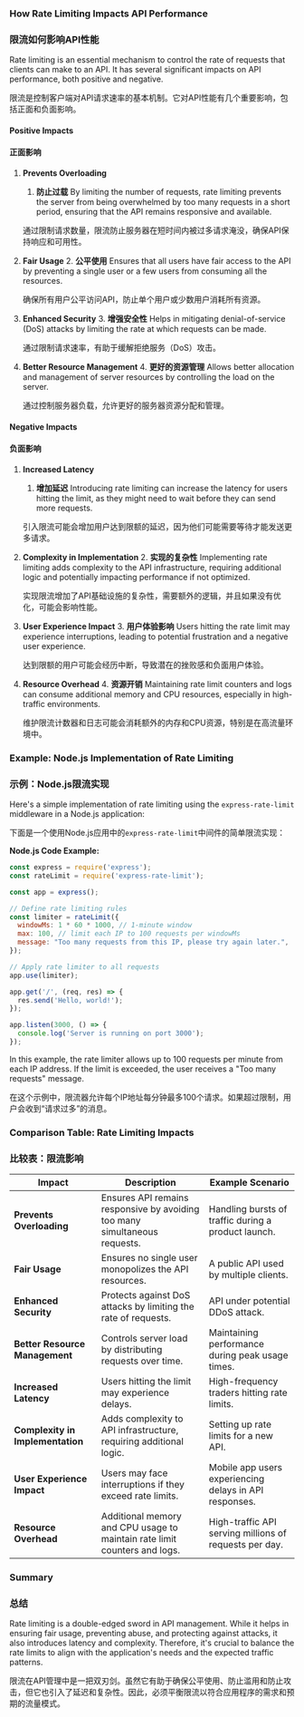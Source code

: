 ### How Rate Limiting Impacts API Performance
### 限流如何影响API性能

Rate limiting is an essential mechanism to control the rate of requests that clients can make to an API. It has several significant impacts on API performance, both positive and negative.

限流是控制客户端对API请求速率的基本机制。它对API性能有几个重要影响，包括正面和负面影响。

#### Positive Impacts
#### 正面影响

1. **Prevents Overloading** 
   1. **防止过载**
   By limiting the number of requests, rate limiting prevents the server from being overwhelmed by too many requests in a short period, ensuring that the API remains responsive and available.

   通过限制请求数量，限流防止服务器在短时间内被过多请求淹没，确保API保持响应和可用性。

2. **Fair Usage**
   2. **公平使用**
   Ensures that all users have fair access to the API by preventing a single user or a few users from consuming all the resources.

   确保所有用户公平访问API，防止单个用户或少数用户消耗所有资源。

3. **Enhanced Security**
   3. **增强安全性**
   Helps in mitigating denial-of-service (DoS) attacks by limiting the rate at which requests can be made.

   通过限制请求速率，有助于缓解拒绝服务（DoS）攻击。

4. **Better Resource Management**
   4. **更好的资源管理**
   Allows better allocation and management of server resources by controlling the load on the server.

   通过控制服务器负载，允许更好的服务器资源分配和管理。

#### Negative Impacts
#### 负面影响

1. **Increased Latency**
   1. **增加延迟**
   Introducing rate limiting can increase the latency for users hitting the limit, as they might need to wait before they can send more requests.

   引入限流可能会增加用户达到限额的延迟，因为他们可能需要等待才能发送更多请求。

2. **Complexity in Implementation**
   2. **实现的复杂性**
   Implementing rate limiting adds complexity to the API infrastructure, requiring additional logic and potentially impacting performance if not optimized.

   实现限流增加了API基础设施的复杂性，需要额外的逻辑，并且如果没有优化，可能会影响性能。

3. **User Experience Impact**
   3. **用户体验影响**
   Users hitting the rate limit may experience interruptions, leading to potential frustration and a negative user experience.

   达到限额的用户可能会经历中断，导致潜在的挫败感和负面用户体验。

4. **Resource Overhead**
   4. **资源开销**
   Maintaining rate limit counters and logs can consume additional memory and CPU resources, especially in high-traffic environments.

   维护限流计数器和日志可能会消耗额外的内存和CPU资源，特别是在高流量环境中。

### Example: Node.js Implementation of Rate Limiting
### 示例：Node.js限流实现

Here's a simple implementation of rate limiting using the `express-rate-limit` middleware in a Node.js application:

下面是一个使用Node.js应用中的`express-rate-limit`中间件的简单限流实现：

**Node.js Code Example:**

```javascript
const express = require('express');
const rateLimit = require('express-rate-limit');

const app = express();

// Define rate limiting rules
const limiter = rateLimit({
  windowMs: 1 * 60 * 1000, // 1-minute window
  max: 100, // limit each IP to 100 requests per windowMs
  message: "Too many requests from this IP, please try again later.",
});

// Apply rate limiter to all requests
app.use(limiter);

app.get('/', (req, res) => {
  res.send('Hello, world!');
});

app.listen(3000, () => {
  console.log('Server is running on port 3000');
});
```

In this example, the rate limiter allows up to 100 requests per minute from each IP address. If the limit is exceeded, the user receives a "Too many requests" message.

在这个示例中，限流器允许每个IP地址每分钟最多100个请求。如果超过限制，用户会收到“请求过多”的消息。

### Comparison Table: Rate Limiting Impacts
### 比较表：限流影响

| Impact               | Description                                                                                          | Example Scenario                                       |
|----------------------|------------------------------------------------------------------------------------------------------|--------------------------------------------------------|
| **Prevents Overloading** | Ensures API remains responsive by avoiding too many simultaneous requests.                            | Handling bursts of traffic during a product launch.    |
| **Fair Usage**       | Ensures no single user monopolizes the API resources.                                                | A public API used by multiple clients.                 |
| **Enhanced Security**| Protects against DoS attacks by limiting the rate of requests.                                       | API under potential DDoS attack.                       |
| **Better Resource Management** | Controls server load by distributing requests over time.                                          | Maintaining performance during peak usage times.       |
| **Increased Latency** | Users hitting the limit may experience delays.                                                       | High-frequency traders hitting rate limits.            |
| **Complexity in Implementation** | Adds complexity to API infrastructure, requiring additional logic.                              | Setting up rate limits for a new API.                  |
| **User Experience Impact** | Users may face interruptions if they exceed rate limits.                                        | Mobile app users experiencing delays in API responses. |
| **Resource Overhead** | Additional memory and CPU usage to maintain rate limit counters and logs.                            | High-traffic API serving millions of requests per day. |

### Summary
### 总结

Rate limiting is a double-edged sword in API management. While it helps in ensuring fair usage, preventing abuse, and protecting against attacks, it also introduces latency and complexity. Therefore, it's crucial to balance the rate limits to align with the application's needs and the expected traffic patterns.

限流在API管理中是一把双刃剑。虽然它有助于确保公平使用、防止滥用和防止攻击，但它也引入了延迟和复杂性。因此，必须平衡限流以符合应用程序的需求和预期的流量模式。
